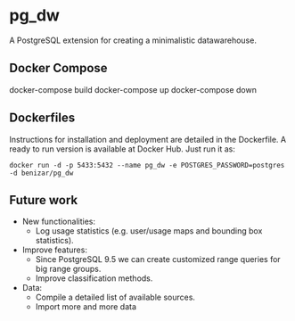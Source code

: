 # pg_dw
A PostgreSQL extension for creating a minimalistic datawarehouse.

## Docker Compose
docker-compose build
docker-compose up
docker-compose down

## Dockerfiles
Instructions for installation and deployment are detailed in the Dockerfile. A ready to run version is available at Docker Hub. Just run it as:

    docker run -d -p 5433:5432 --name pg_dw -e POSTGRES_PASSWORD=postgres -d benizar/pg_dw


## Future work
* New functionalities:
  * Log usage statistics (e.g. user/usage maps and bounding box statistics).
* Improve features:
  * Since PostgreSQL 9.5 we can create customized range queries for big range groups.
  * Improve classification methods.
* Data:
  * Compile a detailed list of available sources.
  * Import more and more data

